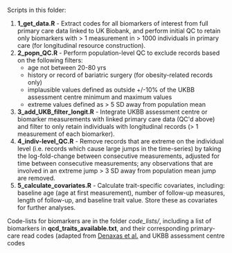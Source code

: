 Scripts in this folder:

1. **1_get_data.R** - Extract codes for all biomarkers of interest from full primary care data linked to UK Biobank, and perform initial QC to retain only biomarkers with > 1 measurement in > 1000 individuals in primary care (for longitudinal resource construction). 
2. **2_popn_QC.R** - Perform population-level QC to exclude records based on the following filters:
	- age not between 20-80 yrs
	- history or record of bariatric surgery (for obesity-related records only)
	- implausible values defined as outside +/-10% of the UKBB assessment centre minimum and maximum values
	- extreme values defined as > 5 SD away from population mean
3. **3_add_UKB_filter_longit.R** - Integrate UKBB assessment centre or biomarker measurements with linked primary care data (QC'd above) and filter to only retain individuals with longitudinal records (> 1 measurement of each biomarker).
4. **4_indiv-level_QC.R** - Remove records that are extreme on the individual level (i.e. records which cause large jumps in the time-series) by taking the log-fold-change between consecutive measurements, adjusted for time between consecutive measurements; any observations that are involved in an extreme jump > 3 SD away from population mean jump are removed.
5. **5_calculate_covariates.R** - Calculate trait-specific covariates, including: baseline age (age at first measurement), number of follow-up measures, length of follow-up, and baseline trait value. Store these as covariates for further analyses.

Code-lists for biomarkers are in the folder *code_lists/*, including a list of biomarkers in **qcd_traits_available.txt**, and their corresponding primary-care read codes (adapted from [Denaxas et al.](https://github.com/spiros/ukb-biomarker-phenotypes) and UKBB assessment centre codes